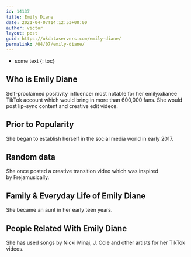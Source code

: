 ```yaml
---
id: 14137
title: Emily Diane
date: 2021-04-07T14:12:53+00:00
author: victor
layout: post
guid: https://ukdataservers.com/emily-diane/
permalink: /04/07/emily-diane/
---
```


* some text
{: toc}


## Who is Emily Diane



Self-proclaimed positivity influencer most notable for her emilyxdianee TikTok account which would bring in more than 600,000 fans. She would post lip-sync content and creative edit videos. 

                
                
                
## Prior to Popularity



She began to establish herself in the social media world in early 2017. 

                
                
                
## Random data



She once posted a creative transition video which was inspired by Frejamusically. 

                
                
                
## Family & Everyday Life of Emily Diane



She became an aunt in her early teen years. 

                
                
                
## People Related With Emily Diane



She has used songs by Nicki Minaj, J. Cole and other artists for her TikTok videos.  

                
              
            
          
          
          